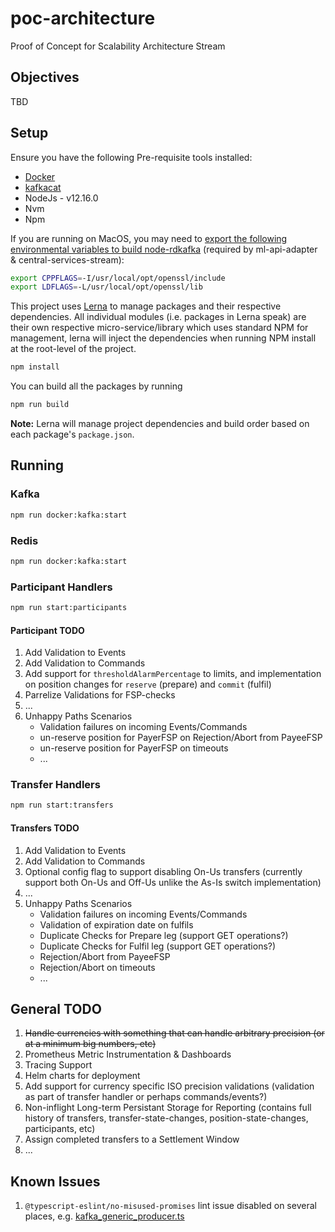 # poc-architecture

Proof of Concept for Scalability Architecture Stream

## Objectives

TBD

## Setup

Ensure you have the following Pre-requisite tools installed: 
- [Docker](https://docs.docker.com/get-docker/)
- [kafkacat](https://github.com/edenhill/kafkacat#install)
- NodeJs - v12.16.0
- Nvm
- Npm

If you are running on MacOS, you may need to [export the following environmental variables to build node-rdkafka](https://github.com/Blizzard/node-rdkafka#mac-os-high-sierra--mojave) (required by ml-api-adapter & central-services-stream):

```bash
export CPPFLAGS=-I/usr/local/opt/openssl/include
export LDFLAGS=-L/usr/local/opt/openssl/lib
```

This project uses [Lerna](https://lerna.js.org/) to manage packages and their respective dependencies. All individual modules (i.e. packages in Lerna speak) are their own respective micro-service/library which uses standard NPM for management, lerna will inject the dependencies when running NPM install at the root-level of the project.

```sh
npm install
```

You can build all the packages by running

```sh
npm run build
```

**Note:** Lerna will manage project dependencies and build order based on each package's `package.json`.

## Running

### Kafka

```sh
npm run docker:kafka:start
```
### Redis

```sh
npm run docker:kafka:start
```

### Participant Handlers

```sh
npm run start:participants
```

#### Participant TODO

1. Add Validation to Events
2. Add Validation to Commands
4. Add support for `thresholdAlarmPercentage` to limits, and implementation on position changes for `reserve` (prepare) and `commit` (fulfil)
5. Parrelize Validations for FSP-checks
6. ...
7. Unhappy Paths Scenarios
    - Validation failures on incoming Events/Commands
    - un-reserve position for PayerFSP on Rejection/Abort from PayeeFSP
    - un-reserve position for PayerFSP on timeouts
    - ...

### Transfer Handlers

```sh
npm run start:transfers
```

#### Transfers TODO

1. Add Validation to Events
2. Add Validation to Commands
3. Optional config flag to support disabling On-Us transfers (currently support both On-Us and Off-Us unlike the As-Is switch implementation)
4. ...
5. Unhappy Paths Scenarios
    - Validation failures on incoming Events/Commands
    - Validation of expiration date on fulfils
    - Duplicate Checks for Prepare leg (support GET operations?)
    - Duplicate Checks for Fulfil leg (support GET operations?)
    - Rejection/Abort from PayeeFSP
    - Rejection/Abort on timeouts
    - ...


## General TODO

1. ~~Handle currencies with something that can handle arbitrary precision (or at a minimum big numbers, etc)~~
2. Prometheus Metric Instrumentation & Dashboards
3. Tracing Support
4. Helm charts for deployment
5. Add support for currency specific ISO precision validations (validation as part of transfer handler or perhaps commands/events?)
6. Non-inflight Long-term Persistant Storage for Reporting (contains full history of transfers, transfer-state-changes, position-state-changes, participants, etc)
7. Assign completed transfers to a Settlement Window
8. ...


## Known Issues

1. `@typescript-eslint/no-misused-promises` lint issue disabled on several places, e.g. [kafka_generic_producer.ts](./modules/libInfrastructure/src/kafka_generic_producer.ts)
